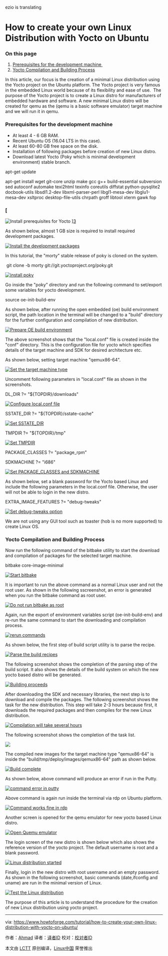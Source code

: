 ezio is translating

How to create your own Linux Distribution with Yocto on Ubuntu
============================================================

### On this page

1.  [Prerequisites for the development machine ][1]
2.  [Yocto Compilation and Building Process][2]

In this article, our focus is the creation of a minimal Linux distribution using the Yocto project on the Ubuntu platform. The Yocto project is very famous in the embedded Linux world because of its flexibility and ease of use.  The purpose of the Yocto project is to create a Linux distro for manufacturers of embedded hardware and software. A new minimal Linux distro will be created for qemu as the (qemu is a basic software emulator) target machine and we will run it in qemu. 

### Prerequisites for the development machine 

*   At least 4 - 6 GB RAM.
*   Recent Ubuntu OS (16.04 LTS in this case).
*   At least 60-80 GB free space on the disk.
*   Installation of following packages before creation of new Linux distro.
*   Download latest Yocto (Poky which is minimal development environment) stable branch.

apt-get update

apt-get install wget git-core unzip make gcc g++ build-essential subversion sed autoconf automake texi2html texinfo coreutils diffstat python-pysqlite2 docbook-utils libsdl1.2-dev libxml-parser-perl libgl1-mesa-dev libglu1-mesa-dev xsltproc desktop-file-utils chrpath groff libtool xterm gawk fop

### [
 ![Install prerequisites for Yocto](https://www.howtoforge.com/images/how-to-create-your-own-linux-distribution-with-yocto/1-pre_requisite_packages-1.png) 
][3]

As shown below, almost 1 GB size is required to install required development packages.

[
 ![Install the development packages](https://www.howtoforge.com/images/how-to-create-your-own-linux-distribution-with-yocto/2-pre_requisite_packages-2.png) 
][4]

In this tutorial, the "morty" stable release of poky is cloned on the system.

 git clone -b morty git://git.yoctoproject.org/poky.git

[
 ![install poky](https://www.howtoforge.com/images/how-to-create-your-own-linux-distribution-with-yocto/download_morty_of_yocto.png) 
][5]

Go inside the "poky" directory and run the following command to set/export some variables for yocto development.

source oe-init-build-env

As shown below, after running the open embedded (oe) build environment script, the path location in the terminal will be changed to a "build" directory for the further configuration and compilation of new distribution. 

[
 ![Prepare OE build environment](https://www.howtoforge.com/images/how-to-create-your-own-linux-distribution-with-yocto/source_environment_script.png) 
][6]

The above screenshot shows that the "local.conf" file is created inside the "conf" directory. This is the configuration file for yocto which specifies details of the target machine and SDK for desired architecture etc.

As shown below, setting target machine "qemux86-64".

[
 ![Set the target machine type](https://www.howtoforge.com/images/how-to-create-your-own-linux-distribution-with-yocto/selected_target.png) 
][7]

Uncomment following parameters in "local.conf" file as shown in the screenshots.

DL_DIR ?= "${TOPDIR}/downloads"

[
 ![Configure local.conf file](https://www.howtoforge.com/images/how-to-create-your-own-linux-distribution-with-yocto/uncheck_Download_parameters.png) 
][8]

SSTATE_DIR ?= "${TOPDIR}/sstate-cache"

[
 ![Set SSTATE_DIR](https://www.howtoforge.com/images/how-to-create-your-own-linux-distribution-with-yocto/uncheck_sstate_parametes.png) 
][9]

TMPDIR ?= "${TOPDIR}/tmp"

[
 ![Set TMPDIR](https://www.howtoforge.com/images/how-to-create-your-own-linux-distribution-with-yocto/tempdir_uncheck_paramerter.png) 
][10]

PACKAGE_CLASSES ?= "package_rpm"

SDKMACHINE ?= "i686"

[
 ![Set PACKAGE_CLASSES and SDKMACHINE](https://www.howtoforge.com/images/how-to-create-your-own-linux-distribution-with-yocto/sdk_and_package_selection.png) 
][11]

As shown below, set a blank password for the Yocto based Linux and include the following parameters in the local.conf file. Otherwise, the user will not be able to login in the new distro.

EXTRA_IMAGE_FEATURES ?= "debug-tweaks"

[
 ![Set debug-tweaks option](https://www.howtoforge.com/images/how-to-create-your-own-linux-distribution-with-yocto/extra-features_for_blank_password.png) 
][12]

We are not using any GUI tool such as toaster (hob is no more supported) to create Linux OS.

### Yocto Compilation and Building Process

Now run the following command of the bitbake utility to start the download and compilation of packages for the selected target machine.

bitbake core-image-minimal

[
 ![Start bitbake](https://www.howtoforge.com/images/how-to-create-your-own-linux-distribution-with-yocto/bitbake_coreimageminimal.png) 
][13]

It is important to run the above command as a normal Linux user and not the root user. As shown in the following sscreenshot, an error is generated when you run the bitbake command as root user.

[
 ![Do not run bitbake as root](https://www.howtoforge.com/images/how-to-create-your-own-linux-distribution-with-yocto/dont_user_as_a_root.png) 
][14]

Again, run the export of environment variables script (oe-init-build-env) and re-run the same command to start the downloading and compilation process.

[
 ![rerun commands](https://www.howtoforge.com/images/how-to-create-your-own-linux-distribution-with-yocto/runniing_bitbake_again-normal_user.png) 
][15]

As shown below, the first step of build script utility is to parse the recipe.

[
 ![Parse the build recipes](https://www.howtoforge.com/images/how-to-create-your-own-linux-distribution-with-yocto/parsing-receipe.png) 
][16]

The following screenshot shows the completion of the parsing step of the build script. It also shows the details of the build system on which the new yocto based distro will be generated.

[
 ![Building proceeds](https://www.howtoforge.com/images/how-to-create-your-own-linux-distribution-with-yocto/output_of_parsing.png) 
][17]

After downloading the SDK and necessary libraries, the next step is to download and compile the packages. The following screenshot shows the task for the new distribution. This step will take 2-3 hours because first, it downloads the required packages and then compiles for the new Linux distribution.

[
 ![Compilation will take several hours](https://www.howtoforge.com/images/how-to-create-your-own-linux-distribution-with-yocto/task_list.png) 
][18]

The following screenshot shows the completion of the task list.

[
 ![](https://www.howtoforge.com/images/how-to-create-your-own-linux-distribution-with-yocto/downloaded-all_packages_and_compiled.png) 
][19]

The compiled new images for the target machine type "qemux86-64" is inside the "build/tmp/deploy/images/qemux86-64" path as shown below.

[
 ![Build complete](https://www.howtoforge.com/images/how-to-create-your-own-linux-distribution-with-yocto/new_linux_compiled_under_qemux86_64.png) 
][20]

As shown below, above command will produce an error if run in the Putty.

[
 ![command error in putty](https://www.howtoforge.com/images/how-to-create-your-own-linux-distribution-with-yocto/error_on_putty.png) 
][21]

Above command is again run inside the terminal via rdp on Ubuntu platform.

[
 ![Command works fine in rdp](https://www.howtoforge.com/images/how-to-create-your-own-linux-distribution-with-yocto/runqemu_command.png) 
][22]

Another screen is opened for the qemu emulator for new yocto based Linux distro.

[
 ![Open Quemu emulator](https://www.howtoforge.com/images/how-to-create-your-own-linux-distribution-with-yocto/new_linux_inside_the_qemu_.png) 
][23]

The login screen of the new distro is shown below which also shows the reference version of the yocto project. The default username is root and a blank password.

[
 ![Linux distribution started](https://www.howtoforge.com/images/how-to-create-your-own-linux-distribution-with-yocto/reference_distro.png) 
][24]

Finally, login in the new distro with root username and an empty password. As shown in the following screenshot, basic commands (date,ifconfig and uname) are run in the minimal version of Linux.

[
 ![Test the Linux distribution](https://www.howtoforge.com/images/how-to-create-your-own-linux-distribution-with-yocto/inside_new_linux_distro_running_on_qemu_3.png) 
][25]

The purpose of this article is to understand the procedure for the creation of new Linux distribution using yocto project.

--------------------------------------------------------------------------------

via: https://www.howtoforge.com/tutorial/how-to-create-your-own-linux-distribution-with-yocto-on-ubuntu/

作者：[Ahmad][a]
译者：[译者ID](https://github.com/译者ID)
校对：[校对者ID](https://github.com/校对者ID)

本文由 [LCTT](https://github.com/LCTT/TranslateProject) 原创编译，[Linux中国](https://linux.cn/) 荣誉推出

[a]:https://www.howtoforge.com/tutorial/how-to-create-your-own-linux-distribution-with-yocto-on-ubuntu/
[1]:https://www.howtoforge.com/tutorial/how-to-create-your-own-linux-distribution-with-yocto-on-ubuntu/#prerequisites-for-the-development-machinenbsp
[2]:https://www.howtoforge.com/tutorial/how-to-create-your-own-linux-distribution-with-yocto-on-ubuntu/#yocto-compilation-and-building-process
[3]:https://www.howtoforge.com/images/how-to-create-your-own-linux-distribution-with-yocto/big/1-pre_requisite_packages-1.png
[4]:https://www.howtoforge.com/images/how-to-create-your-own-linux-distribution-with-yocto/big/2-pre_requisite_packages-2.png
[5]:https://www.howtoforge.com/images/how-to-create-your-own-linux-distribution-with-yocto/big/download_morty_of_yocto.png
[6]:https://www.howtoforge.com/images/how-to-create-your-own-linux-distribution-with-yocto/big/source_environment_script.png
[7]:https://www.howtoforge.com/images/how-to-create-your-own-linux-distribution-with-yocto/big/selected_target.png
[8]:https://www.howtoforge.com/images/how-to-create-your-own-linux-distribution-with-yocto/big/uncheck_Download_parameters.png
[9]:https://www.howtoforge.com/images/how-to-create-your-own-linux-distribution-with-yocto/big/uncheck_sstate_parametes.png
[10]:https://www.howtoforge.com/images/how-to-create-your-own-linux-distribution-with-yocto/big/tempdir_uncheck_paramerter.png
[11]:https://www.howtoforge.com/images/how-to-create-your-own-linux-distribution-with-yocto/big/sdk_and_package_selection.png
[12]:https://www.howtoforge.com/images/how-to-create-your-own-linux-distribution-with-yocto/big/extra-features_for_blank_password.png
[13]:https://www.howtoforge.com/images/how-to-create-your-own-linux-distribution-with-yocto/big/bitbake_coreimageminimal.png
[14]:https://www.howtoforge.com/images/how-to-create-your-own-linux-distribution-with-yocto/big/dont_user_as_a_root.png
[15]:https://www.howtoforge.com/images/how-to-create-your-own-linux-distribution-with-yocto/big/runniing_bitbake_again-normal_user.png
[16]:https://www.howtoforge.com/images/how-to-create-your-own-linux-distribution-with-yocto/big/parsing-receipe.png
[17]:https://www.howtoforge.com/images/how-to-create-your-own-linux-distribution-with-yocto/big/output_of_parsing.png
[18]:https://www.howtoforge.com/images/how-to-create-your-own-linux-distribution-with-yocto/big/task_list.png
[19]:https://www.howtoforge.com/images/how-to-create-your-own-linux-distribution-with-yocto/big/downloaded-all_packages_and_compiled.png
[20]:https://www.howtoforge.com/images/how-to-create-your-own-linux-distribution-with-yocto/big/new_linux_compiled_under_qemux86_64.png
[21]:https://www.howtoforge.com/images/how-to-create-your-own-linux-distribution-with-yocto/big/error_on_putty.png
[22]:https://www.howtoforge.com/images/how-to-create-your-own-linux-distribution-with-yocto/big/runqemu_command.png
[23]:https://www.howtoforge.com/images/how-to-create-your-own-linux-distribution-with-yocto/big/new_linux_inside_the_qemu_.png
[24]:https://www.howtoforge.com/images/how-to-create-your-own-linux-distribution-with-yocto/big/reference_distro.png
[25]:https://www.howtoforge.com/images/how-to-create-your-own-linux-distribution-with-yocto/big/inside_new_linux_distro_running_on_qemu_3.png
